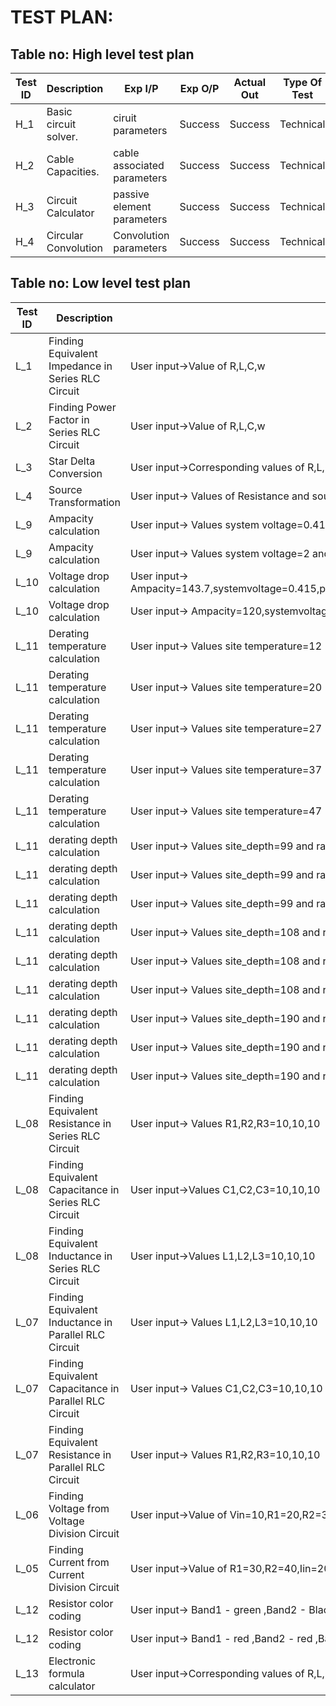 # TEST PLAN:

## Table no: High level test plan

| **Test ID** | **Description**                                              | **Exp I/P** | **Exp O/P** | **Actual Out** |**Type Of Test**  |          
|-------------|--------------------------------------------------------------|------------|-------------|----------------|------------------|      
| H_1 | Basic circuit solver. | ciruit parameters | Success | Success | Technical | 
| H_2 | Cable Capacities. | cable associated parameters | Success | Success | Technical | 
| H_3 | Circuit Calculator | passive element parameters | Success | Success | Technical | 
| H_4 | Circular Convolution | Convolution parameters | Success | Success | Technical |



## Table no: Low level test plan

| **Test ID** | **Description**                                              | **Exp IN** | **Exp OUT** | **Actual Out** |**Type Of Test**  |    
|-------------|--------------------------------------------------------------|------------|-------------|----------------|------------------|
| L_1 |Finding Equivalent Impedance in Series RLC Circuit | User input->Value of R,L,C,w |Success | Success | Requirement |
| L_2 |Finding Power Factor in Series RLC Circuit |User input->Value of R,L,C,w | Success |Success |Requirement |
| L_3 |Star Delta Conversion |User input->Corresponding values of R,L,C | Success | Success | Requirement |
| L_4 |Source Transformation |User input-> Values of Resistance and sources | Success | Success |Requirement |
| L_9 |Ampacity calculation |User input-> Values system voltage=0.415 and transformer rating=200 |143.760208  | Success | Requirement |
| L_9 |Ampacity calculation |User input-> Values system voltage=2 and transformer rating=13 | 450.033321| Success |Requirement |
| L_10 |Voltage drop  calculation |User input-> Ampacity=143.7,systemvoltage=0.415,pf=0.8,Length=100,resistance=1.035,reactance=5.233|23796  | Success | Requirement |
| L_10 |Voltage drop  calculation |User input-> Ampacity=120,systemvoltage=1,pf=1,Length=25,resistance=13,reactance=0.03|6754  | Success | Requirement |
| L_11 |Derating temperature calculation |User input-> Values site temperature=12|1.120000  | Success | Requirement |
| L_11 |Derating temperature calculation |User input-> Values site temperature=20|1.040000  | Success | Requirement|
| L_11 |Derating temperature calculation |User input-> Values site temperature=27|0.960000  | Success |Requirement|
| L_11 |Derating temperature calculation |User input-> Values site temperature=37|0.910000  | Success| Requirement|
| L_11 |Derating temperature calculation |User input-> Values site temperature=47|0.820000  | Success | Requirement|
| L_11 |derating depth calculation |User input-> Values site_depth=99 and rating=15 | 0.990000 | Success | Requirement |
| L_11 |derating depth calculation |User input-> Values site_depth=99 and rating=120 | 0.980000| Success | Requirement|
| L_11 |derating depth calculation |User input-> Values site_depth=99 and rating=470 | 0.970000 | Success | Requirement|
| L_11 |derating depth calculation |User input-> Values site_depth=108 and rating=15 | 0.980000| Success | Requirement|
| L_11 |derating depth calculation |User input-> Values site_depth=108 and rating=120 | 0.970000 | Success | Requirement |
| L_11 |derating depth calculation |User input-> Values site_depth=108 and rating=470 | 0.960000 | Success | Requirement|
| L_11 |derating depth calculation |User input-> Values site_depth=190 and rating=15 | 0.950000| Success | Requirement |
| L_11 |derating depth calculation |User input-> Values site_depth=190 and rating=120 | 0.930000 |Success| Requirement|
| L_11|derating depth calculation |User input-> Values site_depth=190 and rating=470 | 0.910000 | Success | Requirement|
| L_08 |Finding Equivalent Resistance in Series RLC Circuit | User input-> Values R1,R2,R3=10,10,10 | 30.000000 | Success | Requirement |
| L_08 |Finding Equivalent Capacitance in Series RLC Circuit | User input->Values C1,C2,C3=10,10,10 | 3.333333 | Success | Requirement |
| L_08 |Finding Equivalent Inductance in Series RLC Circuit | User input->Values L1,L2,L3=10,10,10 | 30.000000 | Success | Requirement |
| L_07 |Finding Equivalent Inductance in Parallel RLC Circuit | User input-> Values L1,L2,L3=10,10,10 | 3.000000 | Success | Requirement |
| L_07 |Finding Equivalent Capacitance in Parallel RLC Circuit | User input-> Values C1,C2,C3=10,10,10 | 30.333333 | Success | Requirement |
| L_07 |Finding Equivalent Resistance in Parallel RLC Circuit | User input-> Values R1,R2,R3=10,10,10 | 3.333333 | Success | Requirement |
| L_06 |Finding Voltage from Voltage Division Circuit | User input->Value of Vin=10,R1=20,R2=30 | 4.000000 | Success | Requirement |
| L_05 |Finding Current from Current Division Circuit | User input->Value of R1=30,R2=40,Iin=20 |I1=11.428571,I2=8.571429 |Success | Requirement |
| L_12|Resistor color coding |User input-> Band1 - green ,Band2 - Black ,Band3 - yellow | 500k ohms | Success | Requirement|
| L_12|Resistor color coding |User input-> Band1 - red ,Band2 - red ,Band3 - red | 220k ohms | Success | Requirement|
| L_13 |Electronic formula calculator |User input->Corresponding values of R,L,C | - | Success | Requirement |
